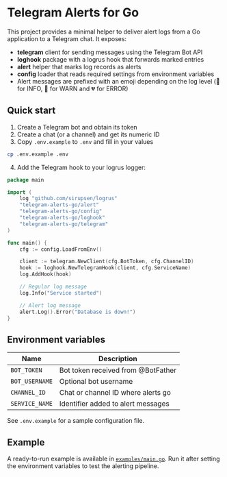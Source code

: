 # Telegram Alerts for Go

This project provides a minimal helper to deliver alert logs from a Go application to a Telegram chat. It exposes:

- **telegram** client for sending messages using the Telegram Bot API
- **loghook** package with a logrus hook that forwards marked entries
- **alert** helper that marks log records as alerts
- **config** loader that reads required settings from environment variables
- Alert messages are prefixed with an emoji depending on the log level
  (💚 for INFO, 💛 for WARN and 💔 for ERROR)

## Quick start

1. Create a Telegram bot and obtain its token
2. Create a chat (or a channel) and get its numeric ID
3. Copy `.env.example` to `.env` and fill in your values

```bash
cp .env.example .env
```

4. Add the Telegram hook to your logrus logger:

```go
package main

import (
    log "github.com/sirupsen/logrus"
    "telegram-alerts-go/alert"
    "telegram-alerts-go/config"
    "telegram-alerts-go/loghook"
    "telegram-alerts-go/telegram"
)

func main() {
    cfg := config.LoadFromEnv()

    client := telegram.NewClient(cfg.BotToken, cfg.ChannelID)
    hook := loghook.NewTelegramHook(client, cfg.ServiceName)
    log.AddHook(hook)

    // Regular log message
    log.Info("Service started")

    // Alert log message
    alert.Log().Error("Database is down!")
}
```

## Environment variables

| Name           | Description                         |
|----------------|-------------------------------------|
| `BOT_TOKEN`    | Bot token received from @BotFather  |
| `BOT_USERNAME` | Optional bot username               |
| `CHANNEL_ID`   | Chat or channel ID where alerts go  |
| `SERVICE_NAME` | Identifier added to alert messages  |

See `.env.example` for a sample configuration file.

## Example

A ready-to-run example is available in [`examples/main.go`](examples/main.go).
Run it after setting the environment variables to test the alerting pipeline.

